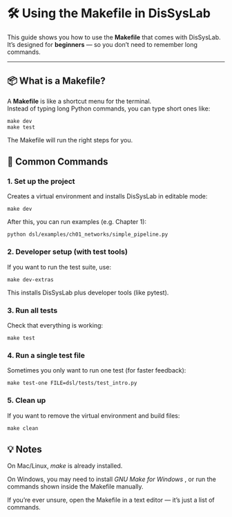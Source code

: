 # 🛠️ Using the Makefile in DisSysLab

This guide shows you how to use the **Makefile** that comes with DisSysLab.  
It’s designed for **beginners** — so you don’t need to remember long commands.  

---

## 📦 What is a Makefile?

A **Makefile** is like a shortcut menu for the terminal.  
Instead of typing long Python commands, you can type short ones like:

```
make dev
make test
```

The Makefile will run the right steps for you.

## 🚀 Common Commands
### 1. Set up the project

Creates a virtual environment and installs DisSysLab in editable mode:
```
make dev
```
After this, you can run examples (e.g. Chapter 1):
```
python dsl/examples/ch01_networks/simple_pipeline.py
```

### 2. Developer setup (with test tools)

If you want to run the test suite, use:
```
make dev-extras
```

This installs DisSysLab plus developer tools (like pytest).

### 3. Run all tests

Check that everything is working:
```
make test
```

### 4. Run a single test file

Sometimes you only want to run one test (for faster feedback):
```
make test-one FILE=dsl/tests/test_intro.py
```

### 5. Clean up

If you want to remove the virtual environment and build files:
```
make clean
```

## 💡 Notes

On Mac/Linux, *make* is already installed.

On Windows, you may need to install *GNU Make for Windows*
, or run the commands shown inside the Makefile manually.

If you’re ever unsure, open the Makefile in a text editor — it’s just a list of commands.